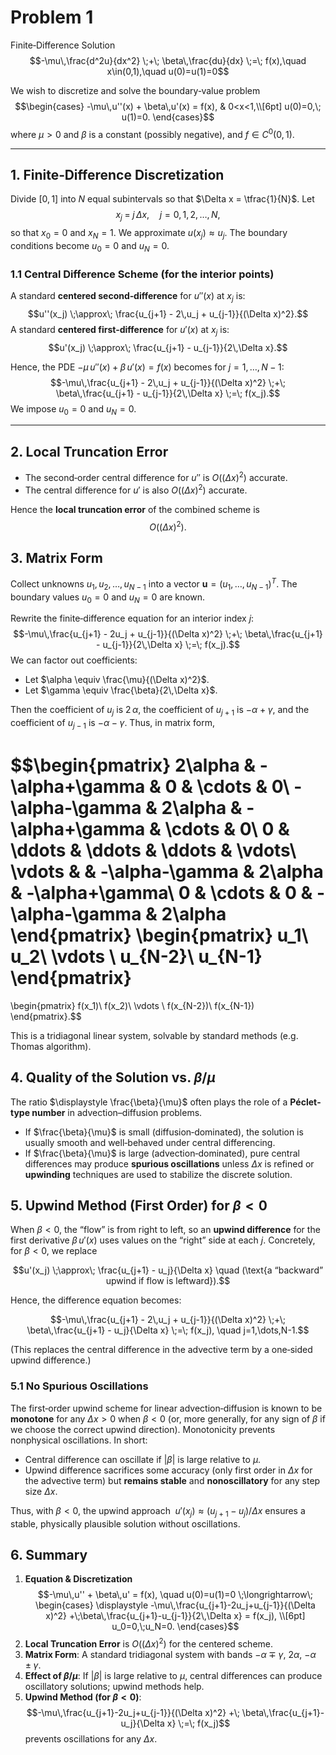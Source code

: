 # Problem 1

Finite‐Difference Solution 
$$-\mu\,\frac{d^2u}{dx^2} \;+\; \beta\,\frac{du}{dx} \;=\; f(x),\quad x\in(0,1),\quad u(0)=u(1)=0$$

We wish to discretize and solve the boundary‐value problem
$$\begin{cases}
-\mu\,u''(x) + \beta\,u'(x) = f(x), & 0<x<1,\\[6pt]
u(0)=0,\; u(1)=0.
\end{cases}$$
where $\mu>0$ and $\beta$ is a constant (possibly negative), and $f\in C^0(0,1)$.

---

## 1. Finite‐Difference Discretization

Divide $[0,1]$ into $N$ equal subintervals so that $\Delta x = \tfrac{1}{N}$.  Let
$$x_j \;=\; j\,\Delta x,\quad j=0,1,2,\dots,N,$$
so that $x_0=0$ and $x_N=1$.  We approximate $u(x_j)\approx u_j$.  The boundary conditions become $u_0=0$ and $u_N=0$.

### 1.1 Central Difference Scheme (for the interior points)

A standard **centered second‐difference** for $u''(x)$ at $x_j$ is:
$$u''(x_j) 
\;\approx\; 
\frac{u_{j+1} - 2\,u_j + u_{j-1}}{(\Delta x)^2}.$$
A standard **centered first‐difference** for $u'(x)$ at $x_j$ is:
$$u'(x_j)
\;\approx\;
\frac{u_{j+1} - u_{j-1}}{2\,\Delta x}.$$

Hence, the PDE
$-\mu\,u''(x) + \beta\,u'(x)=f(x)$
becomes for $j=1,\dots,N-1$:
$$-\mu\,\frac{u_{j+1} - 2\,u_j + u_{j-1}}{(\Delta x)^2}
\;+\;
\beta\,\frac{u_{j+1} - u_{j-1}}{2\,\Delta x}
\;=\;
f(x_j).$$
We impose $u_0 = 0$ and $u_N=0$.

---

## 2. Local Truncation Error

- The second‐order central difference for $u''$ is $O((\Delta x)^2)$ accurate.
- The central difference for $u'$ is also $O((\Delta x)^2)$ accurate.

Hence the **local truncation error** of the combined scheme is 
$$O\bigl((\Delta x)^2\bigr).$$

## 3. Matrix Form

Collect unknowns $u_1,u_2,\dots,u_{N-1}$ into a vector $\mathbf{u}=(u_1,\dots,u_{N-1})^T$.  The boundary values $u_0=0$ and $u_N=0$ are known.  

Rewrite the finite‐difference equation for an interior index $j$:
$$-\mu\,\frac{u_{j+1} - 2u_j + u_{j-1}}{(\Delta x)^2}
\;+\;
\beta\,\frac{u_{j+1} - u_{j-1}}{2\,\Delta x}
\;=\;
f(x_j).$$
We can factor out coefficients:
- Let $\alpha \equiv \frac{\mu}{(\Delta x)^2}$.
- Let $\gamma \equiv \frac{\beta}{2\,\Delta x}$.

Then the coefficient of $u_j$ is $2\,\alpha$, the coefficient of $u_{j+1}$ is $-\alpha + \gamma$, and the coefficient of $u_{j-1}$ is $-\alpha - \gamma$.  Thus, in matrix form,

$$\begin{pmatrix}
2\alpha & -\alpha+\gamma & 0 & \cdots & 0\\
-\alpha-\gamma & 2\alpha & -\alpha+\gamma & \cdots & 0\\
0 & \ddots & \ddots & \ddots & \vdots\\
\vdots & & -\alpha-\gamma & 2\alpha & -\alpha+\gamma\\
0 & \cdots & 0 & -\alpha-\gamma & 2\alpha
\end{pmatrix}
\begin{pmatrix}
u_1\\ u_2\\ \vdots \\ u_{N-2}\\ u_{N-1}
\end{pmatrix}
=
\begin{pmatrix}
f(x_1)\\ f(x_2)\\ \vdots \\ f(x_{N-2})\\ f(x_{N-1})
\end{pmatrix}.$$

This is a tridiagonal linear system, solvable by standard methods (e.g. Thomas algorithm).

## 4. Quality of the Solution vs. $\beta/\mu$

The ratio $\displaystyle \frac{\beta}{\mu}$ often plays the role of a **Péclet‐type number** in advection–diffusion problems.  
- If $\frac{\beta}{\mu}$ is small (diffusion‐dominated), the solution is usually smooth and well‐behaved under central differencing.  
- If $\frac{\beta}{\mu}$ is large (advection‐dominated), pure central differences may produce **spurious oscillations** unless $\Delta x$ is refined or **upwinding** techniques are used to stabilize the discrete solution.

## 5. Upwind Method (First Order) for $\beta<0$

When $\beta<0$, the “flow” is from right to left, so an **upwind difference** for the first derivative $\beta\,u'(x)$ uses values on the “right” side at each $j$.  Concretely, for $\beta<0$, we replace 

$$u'(x_j)
\;\approx\;
\frac{u_{j+1} - u_j}{\Delta x}
\quad
(\text{a “backward” upwind if flow is leftward}).$$

Hence, the difference equation becomes:

$$-\mu\,\frac{u_{j+1} - 2\,u_j + u_{j-1}}{(\Delta x)^2}
\;+\;
\beta\,\frac{u_{j+1} - u_j}{\Delta x}
\;=\;
f(x_j),
\quad j=1,\dots,N-1.$$

(This replaces the central difference in the advective term by a one‐sided upwind difference.)

### 5.1 No Spurious Oscillations

The first‐order upwind scheme for linear advection‐diffusion is known to be **monotone** for any $\Delta x>0$ when $\beta<0$ (or, more generally, for any sign of $\beta$ if we choose the correct upwind direction).  Monotonicity prevents nonphysical oscillations.  In short:
- Central difference can oscillate if $\lvert \beta \rvert$ is large relative to $\mu$.
- Upwind difference sacrifices some accuracy (only first order in $\Delta x$ for the advective term) but **remains stable** and **nonoscillatory** for any step size $\Delta x$.

Thus, with $\beta<0$, the upwind approach
$\;u'(x_j)\approx (u_{j+1}-u_j)/\Delta x$
ensures a stable, physically plausible solution without oscillations.

## 6. Summary

1. **Equation & Discretization**  
   $$-\mu\,u'' + \beta\,u' = f(x), 
   \quad
   u(0)=u(1)=0
   \;\longrightarrow\;
   \begin{cases}
   \displaystyle
   -\mu\,\frac{u_{j+1}-2u_j+u_{j-1}}{(\Delta x)^2}
   +\;\beta\,\frac{u_{j+1}-u_{j-1}}{2\,\Delta x} = f(x_j),
   \\[6pt]
   u_0=0,\;u_N=0.
   \end{cases}$$
2. **Local Truncation Error** is $O((\Delta x)^2)$ for the centered scheme.  
3. **Matrix Form**: A standard tridiagonal system with bands $-\alpha\mp \gamma$, $2\alpha$, $-\alpha\pm \gamma$.  
4. **Effect of $\beta/\mu$**: If $\lvert \beta\rvert$ is large relative to $\mu$, central differences can produce oscillatory solutions; upwind methods help.  
5. **Upwind Method (for $\beta<0$)**:
   $$-\mu\,\frac{u_{j+1}-2u_j+u_{j-1}}{(\Delta x)^2}
   +\;
   \beta\,\frac{u_{j+1}-u_j}{\Delta x} 
   \;=\; f(x_j)$$
   prevents oscillations for any $\Delta x$.


